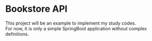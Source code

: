 # Bookstore API
This project will be an example to implement my study codes.  
For now, it is only a simple SpringBoot application without complex definitions.

